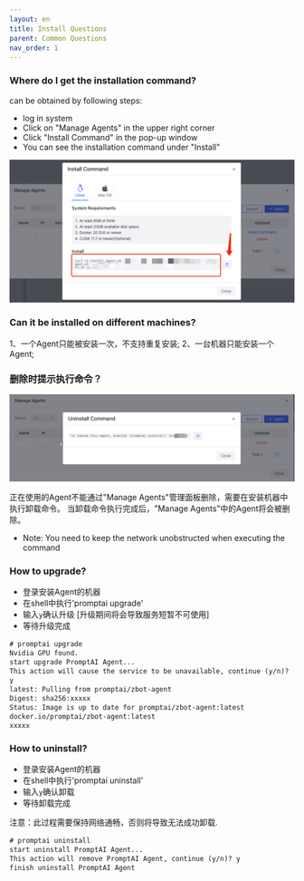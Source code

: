 ```yaml
---
layout: en
title: Install Questions
parent: Common Questions
nav_order: 1
---
```

### Where do I get the installation command?
can be obtained by following steps:
- log in system
- Click on "Manage Agents" in the upper right corner
- Click "Install Command" in the pop-up window
- You can see the installation command under "Install"

![01-install-questions.png](/assets/images/common_questions/01-install-questions.png)

### Can it be installed on different machines?
1、一个Agent只能被安装一次，不支持重复安装;
2、一台机器只能安装一个Agent;

### 删除时提示执行命令？
![02-install-questions.png](/assets/images/common_questions/02-install-questions.png)

正在使用的Agent不能通过"Manage Agents"管理面板删除，需要在安装机器中执行卸载命令。 当卸载命令执行完成后，"Manage Agents"中的Agent将会被删除。

- Note: You need to keep the network unobstructed when executing the command

### How to upgrade?
- 登录安装Agent的机器
- 在shell中执行'promptai upgrade'
- 输入`y`确认升级 [升级期间将会导致服务短暂不可使用]
- 等待升级完成

```shell
# promptai upgrade
Nvidia GPU found.
start upgrade PromptAI Agent...
This action will cause the service to be unavailable, continue (y/n)? y
latest: Pulling from promptai/zbot-agent
Digest: sha256:xxxxx
Status: Image is up to date for promptai/zbot-agent:latest
docker.io/promptai/zbot-agent:latest
xxxxx
```

### How to uninstall?
- 登录安装Agent的机器
- 在shell中执行'promptai uninstall'
- 输入`y`确认卸载
- 等待卸载完成

注意：此过程需要保持网络通畅，否则将导致无法成功卸载.
```shell
# promptai uninstall
start uninstall PromptAI Agent...
This action will remove PromptAI Agent, continue (y/n)? y
finish uninstall PromptAI Agent
```